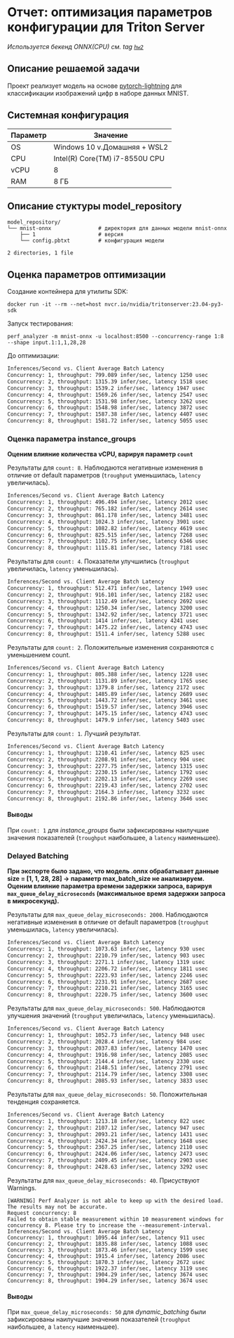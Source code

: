 # Отчет: оптимизация параметров конфигурации для Triton Server
_Используется бекенд ONNX(CPU) см. tag [`hw2`](https://github.com/KamillaZyal/MLOps-HW/tree/hw2)_

## Описание решаемой задачи

Проект реализует модель на основе [pytorch-lightning](https://lightning.ai/) для классификации изображений цифр в наборе данных MNIST.

## Cистемная конфигурация

|Параметр|Значение|
|-|-|
OS | Windows 10 v.Домашняя + WSL2
CPU | Intel(R) Core(TM) i7-8550U CPU
vCPU | 8
RAM | 8 ГБ

## Описание стуктуры model_repository

```
model_repository/
└── mnist-onnx               # директория для данных модели mnist-onnx
    ├── 1                    # версия
    └── config.pbtxt         # конфигурация модели

2 directories, 1 file
```

## Оценка параметров оптимизации
Создание контейнера для утилиты SDK:

```
docker run -it --rm --net=host nvcr.io/nvidia/tritonserver:23.04-py3-sdk
```
Запуск тестирования:

```
perf_analyzer -m mnist-onnx -u localhost:8500 --concurrency-range 1:8 --shape input.1:1,1,28,28
```

До оптимизации:

```bash
Inferences/Second vs. Client Average Batch Latency
Concurrency: 1, throughput: 799.089 infer/sec, latency 1250 usec
Concurrency: 2, throughput: 1315.39 infer/sec, latency 1518 usec
Concurrency: 3, throughput: 1539.2 infer/sec, latency 1947 usec
Concurrency: 4, throughput: 1569.26 infer/sec, latency 2547 usec
Concurrency: 5, throughput: 1531.98 infer/sec, latency 3262 usec
Concurrency: 6, throughput: 1548.98 infer/sec, latency 3872 usec
Concurrency: 7, throughput: 1587.38 infer/sec, latency 4407 usec
Concurrency: 8, throughput: 1581.72 infer/sec, latency 5055 usec
```
### Оценка параметра instance_groups

**Оценим влияние количества vCPU, варируя параметр `count`**

Результаты для `count: 8`. Наблюдаются негативные изменения в отличие от default параметров (`troughput` уменьшилась, `latency` увеличилась).

```bash
Inferences/Second vs. Client Average Batch Latency
Concurrency: 1, throughput: 496.494 infer/sec, latency 2012 usec
Concurrency: 2, throughput: 765.182 infer/sec, latency 2614 usec
Concurrency: 3, throughput: 861.178 infer/sec, latency 3481 usec
Concurrency: 4, throughput: 1024.3 infer/sec, latency 3901 usec
Concurrency: 5, throughput: 1082.82 infer/sec, latency 4619 usec
Concurrency: 6, throughput: 825.515 infer/sec, latency 7268 usec
Concurrency: 7, throughput: 1102.75 infer/sec, latency 6346 usec
Concurrency: 8, throughput: 1115.81 infer/sec, latency 7181 usec
```

Результаты для `count: 4`. Показатели улучшились (`troughput` увеличилась, `latency` уменьшилась).

```bash
Inferences/Second vs. Client Average Batch Latency
Concurrency: 1, throughput: 512.471 infer/sec, latency 1949 usec
Concurrency: 2, throughput: 916.101 infer/sec, latency 2182 usec
Concurrency: 3, throughput: 1112.49 infer/sec, latency 2692 usec
Concurrency: 4, throughput: 1250.34 infer/sec, latency 3200 usec
Concurrency: 5, throughput: 1342.92 infer/sec, latency 3721 usec
Concurrency: 6, throughput: 1414 infer/sec, latency 4241 usec
Concurrency: 7, throughput: 1475.22 infer/sec, latency 4743 usec
Concurrency: 8, throughput: 1511.4 infer/sec, latency 5288 usec
```

Результаты для `count: 2`. Положительные изменения сохраняются с уменьшением count.

```bash
Inferences/Second vs. Client Average Batch Latency
Concurrency: 1, throughput: 805.388 infer/sec, latency 1228 usec
Concurrency: 2, throughput: 1131.89 infer/sec, latency 1765 usec
Concurrency: 3, throughput: 1379.8 infer/sec, latency 2172 usec
Concurrency: 4, throughput: 1485.89 infer/sec, latency 2689 usec
Concurrency: 5, throughput: 1443.72 infer/sec, latency 3461 usec
Concurrency: 6, throughput: 1519.57 infer/sec, latency 3946 usec
Concurrency: 7, throughput: 1475.15 infer/sec, latency 4743 usec
Concurrency: 8, throughput: 1479.9 infer/sec, latency 5403 usec
```
Результаты для `count: 1`. Лучший результат.

```bash
Inferences/Second vs. Client Average Batch Latency
Concurrency: 1, throughput: 1210.41 infer/sec, latency 825 usec
Concurrency: 2, throughput: 2208.91 infer/sec, latency 904 usec
Concurrency: 3, throughput: 2277.75 infer/sec, latency 1315 usec
Concurrency: 4, throughput: 2230.15 infer/sec, latency 1792 usec
Concurrency: 5, throughput: 2202.13 infer/sec, latency 2269 usec
Concurrency: 6, throughput: 2219.43 infer/sec, latency 2702 usec
Concurrency: 7, throughput: 2164.3 infer/sec, latency 3232 usec
Concurrency: 8, throughput: 2192.86 infer/sec, latency 3646 usec
```

 #### **Выводы**

При `count: 1` для *instance_groups* были зафиксированы наилучшие значения показателей (`troughput` наибольшее, а `latency` наименьшее).

### Delayed Batching
**При экспорте было задано, что модель .onnx обрабатывает данные size = [1, 1, 28, 28] -> параметр max_batch_size не анализируем.**
**Оценим влияние параметра времени задержки запроса, варируя `max_queue_delay_microseconds` (максимальное время задержки запроса в микросекунд).**

Результаты для `max_queue_delay_microseconds: 2000`. Наблюдаются негативные изменения в отличие от default параметров (`troughput` уменьшилась, `latency` увеличилась).

```bash
Inferences/Second vs. Client Average Batch Latency
Concurrency: 1, throughput: 1073.63 infer/sec, latency 930 usec
Concurrency: 2, throughput: 2210.79 infer/sec, latency 903 usec
Concurrency: 3, throughput: 2271.1 infer/sec, latency 1319 usec
Concurrency: 4, throughput: 2206.72 infer/sec, latency 1811 usec
Concurrency: 5, throughput: 2223.93 infer/sec, latency 2246 usec
Concurrency: 6, throughput: 2231.91 infer/sec, latency 2687 usec
Concurrency: 7, throughput: 2210.21 infer/sec, latency 3165 usec
Concurrency: 8, throughput: 2220.75 infer/sec, latency 3600 usec
```

Результаты для `max_queue_delay_microseconds: 500`. Наблюдаются улучшения значений (`troughput` увеличилась, `latency` уменьшилась).

```bash
Inferences/Second vs. Client Average Batch Latency
Concurrency: 1, throughput: 1052.73 infer/sec, latency 948 usec
Concurrency: 2, throughput: 2028.4 infer/sec, latency 984 usec
Concurrency: 3, throughput: 2037.83 infer/sec, latency 1470 usec
Concurrency: 4, throughput: 1916.98 infer/sec, latency 2085 usec
Concurrency: 5, throughput: 2144.4 infer/sec, latency 2330 usec
Concurrency: 6, throughput: 2148.51 infer/sec, latency 2791 usec
Concurrency: 7, throughput: 2114.79 infer/sec, latency 3308 usec
Concurrency: 8, throughput: 2085.93 infer/sec, latency 3833 usec
```

Результаты для `max_queue_delay_microseconds: 50`. Положительная тенденция сохраняется.

```bash
Inferences/Second vs. Client Average Batch Latency
Concurrency: 1, throughput: 1213.18 infer/sec, latency 822 usec
Concurrency: 2, throughput: 2107.12 infer/sec, latency 947 usec
Concurrency: 3, throughput: 2093.21 infer/sec, latency 1431 usec
Concurrency: 4, throughput: 2424.34 infer/sec, latency 1648 usec
Concurrency: 5, throughput: 2367.25 infer/sec, latency 2110 usec
Concurrency: 6, throughput: 2424.06 infer/sec, latency 2473 usec
Concurrency: 7, throughput: 2409.45 infer/sec, latency 2903 usec
Concurrency: 8, throughput: 2428.63 infer/sec, latency 3292 usec
```

Результаты для `max_queue_delay_microseconds: 40`. Присуствуют Warnings.
```
[WARNING] Perf Analyzer is not able to keep up with the desired load. The results may not be accurate.
Request concurrency: 8
Failed to obtain stable measurement within 10 measurement windows for concurrency 8. Please try to increase the --measurement-interval.
Inferences/Second vs. Client Average Batch Latency
Concurrency: 1, throughput: 1095.44 infer/sec, latency 911 usec
Concurrency: 2, throughput: 1835.88 infer/sec, latency 1088 usec
Concurrency: 3, throughput: 1873.46 infer/sec, latency 1599 usec
Concurrency: 4, throughput: 1915.4 infer/sec, latency 2086 usec
Concurrency: 5, throughput: 1870.3 infer/sec, latency 2672 usec
Concurrency: 6, throughput: 1922.37 infer/sec, latency 3119 usec
Concurrency: 7, throughput: 1904.29 infer/sec, latency 3674 usec
Concurrency: 8, throughput: 1904.29 infer/sec, latency 3674 usec
```
#### **Выводы**
При `max_queue_delay_microseconds: 50` для *dynamic_batching* были зафиксированы наилучшие значения показателей (`troughput` наибольшее, а `latency` наименьшее).
